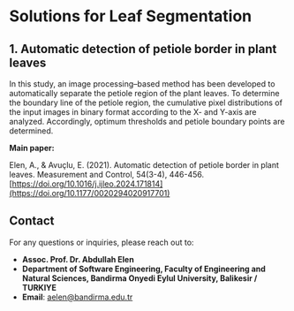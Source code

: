 # Solutions for Leaf Segmentation
## 1. Automatic detection of petiole border in plant leaves

In this study, an image processing–based method has been developed to automatically separate the petiole region of the plant leaves. To determine the boundary line of the petiole region, the cumulative pixel distributions of the input images in binary format according to the X- and Y-axis are analyzed. Accordingly, optimum thresholds and petiole boundary points are determined.

**Main paper:**

Elen, A., & Avuçlu, E. (2021). Automatic detection of petiole border in plant leaves. Measurement and Control, 54(3-4), 446-456. [https://doi.org/10.1016/j.ijleo.2024.171814](https://doi.org/10.1177/0020294020917701)


## Contact
For any questions or inquiries, please reach out to:
- **Assoc. Prof. Dr. Abdullah Elen**
- **Department of Software Engineering, Faculty of Engineering and Natural Sciences, Bandirma Onyedi Eylul University, Balikesir / TURKIYE**
- **Email**: [aelen@bandirma.edu.tr](mailto:aelen@bandirma.edu.tr)
